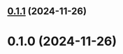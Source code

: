 ## [0.1.1](https://github.com/FAZuH/faz-bot-app-collect/compare/v0.1.0...v0.1.1) (2024-11-26)



# 0.1.0 (2024-11-26)



